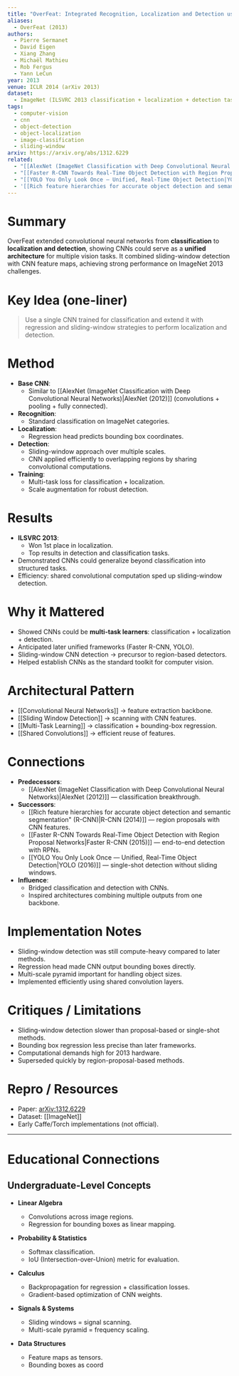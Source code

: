 ```yaml
---
title: "OverFeat: Integrated Recognition, Localization and Detection using Convolutional Networks"
aliases:
  - OverFeat (2013)
authors:
  - Pierre Sermanet
  - David Eigen
  - Xiang Zhang
  - Michaël Mathieu
  - Rob Fergus
  - Yann LeCun
year: 2013
venue: ICLR 2014 (arXiv 2013)
dataset:
  - ImageNet (ILSVRC 2013 classification + localization + detection tasks)
tags:
  - computer-vision
  - cnn
  - object-detection
  - object-localization
  - image-classification
  - sliding-window
arxiv: https://arxiv.org/abs/1312.6229
related:
  - "[[AlexNet (ImageNet Classification with Deep Convolutional Neural Networks)|AlexNet (2012)]]"
  - "[[Faster R-CNN Towards Real-Time Object Detection with Region Proposal Networks|Faster R-CNN (2015)]]"
  - "[[YOLO You Only Look Once — Unified, Real-Time Object Detection|YOLO (2016)]]"
  - '[[Rich feature hierarchies for accurate object detection and semantic segmentation" (R-CNN)|R-CNN]]'
---
```


# Summary
OverFeat extended convolutional neural networks from **classification** to **localization and detection**, showing CNNs could serve as a **unified architecture** for multiple vision tasks. It combined sliding-window detection with CNN feature maps, achieving strong performance on ImageNet 2013 challenges.

# Key Idea (one-liner)
> Use a single CNN trained for classification and extend it with regression and sliding-window strategies to perform localization and detection.

# Method
- **Base CNN**:
  - Similar to [[AlexNet (ImageNet Classification with Deep Convolutional Neural Networks)|AlexNet (2012)]] (convolutions + pooling + fully connected).
- **Recognition**:
  - Standard classification on ImageNet categories.
- **Localization**:
  - Regression head predicts bounding box coordinates.
- **Detection**:
  - Sliding-window approach over multiple scales.
  - CNN applied efficiently to overlapping regions by sharing convolutional computations.
- **Training**:
  - Multi-task loss for classification + localization.
  - Scale augmentation for robust detection.

# Results
- **ILSVRC 2013**:
  - Won 1st place in localization.
  - Top results in detection and classification tasks.
- Demonstrated CNNs could generalize beyond classification into structured tasks.
- Efficiency: shared convolutional computation sped up sliding-window detection.

# Why it Mattered
- Showed CNNs could be **multi-task learners**: classification + localization + detection.
- Anticipated later unified frameworks (Faster R-CNN, YOLO).
- Sliding-window CNN detection → precursor to region-based detectors.
- Helped establish CNNs as the standard toolkit for computer vision.

# Architectural Pattern
- [[Convolutional Neural Networks]] → feature extraction backbone.
- [[Sliding Window Detection]] → scanning with CNN features.
- [[Multi-Task Learning]] → classification + bounding-box regression.
- [[Shared Convolutions]] → efficient reuse of features.

# Connections
- **Predecessors**:
  - [[AlexNet (ImageNet Classification with Deep Convolutional Neural Networks)|AlexNet (2012)]] — classification breakthrough.
- **Successors**:
  - [[Rich feature hierarchies for accurate object detection and semantic segmentation" (R-CNN)|R-CNN (2014)]] — region proposals with CNN features.
  - [[Faster R-CNN Towards Real-Time Object Detection with Region Proposal Networks|Faster R-CNN (2015)]] — end-to-end detection with RPNs.
  - [[YOLO You Only Look Once — Unified, Real-Time Object Detection|YOLO (2016)]] — single-shot detection without sliding windows.
- **Influence**:
  - Bridged classification and detection with CNNs.
  - Inspired architectures combining multiple outputs from one backbone.

# Implementation Notes
- Sliding-window detection was still compute-heavy compared to later methods.
- Regression head made CNN output bounding boxes directly.
- Multi-scale pyramid important for handling object sizes.
- Implemented efficiently using shared convolution layers.

# Critiques / Limitations
- Sliding-window detection slower than proposal-based or single-shot methods.
- Bounding box regression less precise than later frameworks.
- Computational demands high for 2013 hardware.
- Superseded quickly by region-proposal-based methods.

# Repro / Resources
- Paper: [arXiv:1312.6229](https://arxiv.org/abs/1312.6229)
- Dataset: [[ImageNet]]
- Early Caffe/Torch implementations (not official).

---

# Educational Connections

## Undergraduate-Level Concepts
- **Linear Algebra**
  - Convolutions across image regions.
  - Regression for bounding boxes as linear mapping.

- **Probability & Statistics**
  - Softmax classification.
  - IoU (Intersection-over-Union) metric for evaluation.

- **Calculus**
  - Backpropagation for regression + classification losses.
  - Gradient-based optimization of CNN weights.

- **Signals & Systems**
  - Sliding windows = signal scanning.
  - Multi-scale pyramid = frequency scaling.

- **Data Structures**
  - Feature maps as tensors.
  - Bounding boxes as coord
